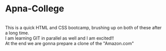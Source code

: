 # Apna-College
<br>
This is a quick HTML and CSS bootcamp, brushing up on both of these after a long time.
<br>
I am learning GIT in parallel as well and I am excited!!
<br>
At the end we are gonna prepare a clone of the "Amazon.com"